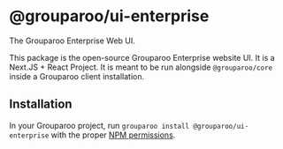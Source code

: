 # @grouparoo/ui-enterprise

The Grouparoo Enterprise Web UI.

This package is the open-source Grouparoo Enterprise website UI. It is a Next.JS + React Project. It is meant to be run alongside `@grouparoo/core` inside a Grouparoo client installation.

## Installation

In your Grouparoo project, run `grouparoo install @grouparoo/ui-enterprise` with the proper [NPM permissions](https://www.grouparoo.com/docs/integrations#obtaining-paid-plugins).
